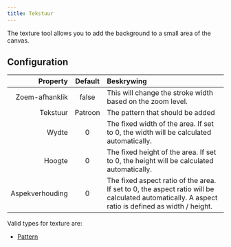 ```yaml
---
title: Tekstuur
---
```


The texture tool allows you to add the background to a small area of the canvas.

## Configuration

|        Property | Default | Beskrywing                                                                                                                                                                                       |
| --------------: | :-----: | :----------------------------------------------------------------------------------------------------------------------------------------------------------------------------------------------- |
|  Zoem-afhanklik |  false  | This will change the stroke width based on the zoom level.                                                                                                                       |
|        Tekstuur | Patroon | The pattern that should be added                                                                                                                                                                 |
|           Wydte |    0    | The fixed width of the area. If set to 0, the width will be calculated automatically.                                                                            |
|          Hoogte |    0    | The fixed height of the area. If set to 0, the height will be calculated automatically.                                                                          |
| Aspekverhouding |    0    | The fixed aspect ratio of the area. If set to 0, the aspect ratio will be calculated automatically. A aspect ratio is defined as width / height. |

Valid types for texture are:

- [Pattern](../../background#pattern)
